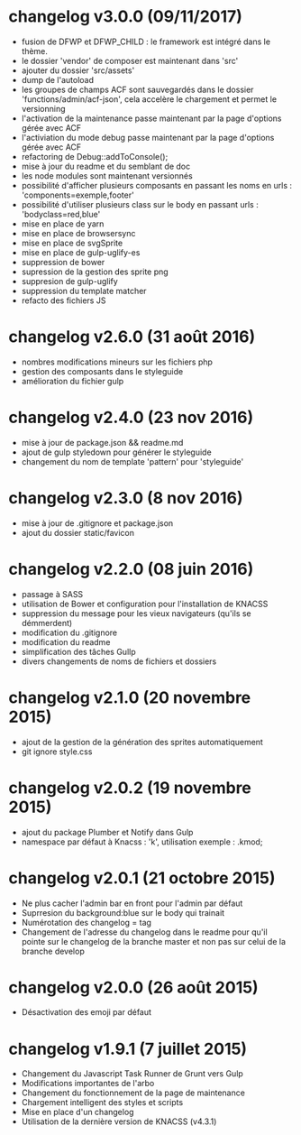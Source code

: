
# changelog v3.0.0 (09/11/2017)
- fusion de DFWP et DFWP_CHILD : le framework est intégré dans le thème.
- le dossier 'vendor' de composer est maintenant dans 'src'
- ajouter du dossier 'src/assets'
- dump de l'autoload
- les groupes de champs ACF sont sauvegardés dans le dossier 'functions/admin/acf-json', cela accelère le chargement et permet le versionning
- l'activation de la maintenance passe maintenant par la page d'options gérée avec ACF
- l'activiation du mode debug passe maintenant par la page d'options gérée avec ACF
- refactoring de Debug::addToConsole();
- mise à jour du readme et du semblant de doc
- les node modules sont maintenant versionnés
- possibilité d'afficher plusieurs composants en passant les noms en urls : 'components=exemple,footer'
- possibilité d'utiliser plusieurs class sur le body en passant urls : 'bodyclass=red,blue'
- mise en place de yarn
- mise en place de browsersync
- mise en place de svgSprite
- mise en place de gulp-uglify-es
- suppression de bower
- supression de la gestion des sprite png
- suppresion de gulp-uglify
- suppression du template matcher
- refacto des fichiers JS

# changelog v2.6.0 (31 août 2016)
- nombres modifications mineurs sur les fichiers php
- gestion des composants dans le styleguide 
- amélioration du fichier gulp

# changelog v2.4.0 (23 nov 2016)

- mise à jour de package.json && readme.md
- ajout de gulp styledown pour générer le styleguide
- changement du nom de template 'pattern' pour 'styleguide'

# changelog v2.3.0 (8 nov 2016)

- mise à jour de .gitignore et package.json
- ajout du dossier static/favicon

# changelog v2.2.0 (08 juin 2016)

- passage à SASS
- utilisation de Bower et configuration pour l'installation de KNACSS
- suppression du message pour les vieux navigateurs (qu'ils se démmerdent) 
- modification du .gitignore
- modification du readme
- simplification des tâches Gullp
- divers changements de noms de fichiers et dossiers

# changelog v2.1.0 (20 novembre 2015)

- ajout de la gestion de la génération des sprites automatiquement
- git ignore style.css

# changelog v2.0.2 (19 novembre 2015)

- ajout du package Plumber et Notify dans Gulp
- namespace par défaut à Knacss : 'k', utilisation exemple : .kmod;

# changelog v2.0.1 (21 octobre 2015)

- Ne plus cacher l'admin bar en front pour l'admin par défaut
- Suprresion du background:blue sur le body qui trainait
- Numérotation des changelog = tag
- Changement de l'adresse du changelog dans le readme pour qu'il pointe sur le changelog de la branche master et non pas sur celui de la branche develop

# changelog v2.0.0 (26 août 2015)

- Désactivation des emoji par défaut

# changelog v1.9.1 (7 juillet 2015)

- Changement du Javascript Task Runner de Grunt vers Gulp
- Modifications importantes de l'arbo
- Changement du fonctionnement de la page de maintenance
- Chargement intelligent des styles et scripts
- Mise en place d'un changelog
- Utilisation de la dernière version de KNACSS (v4.3.1)